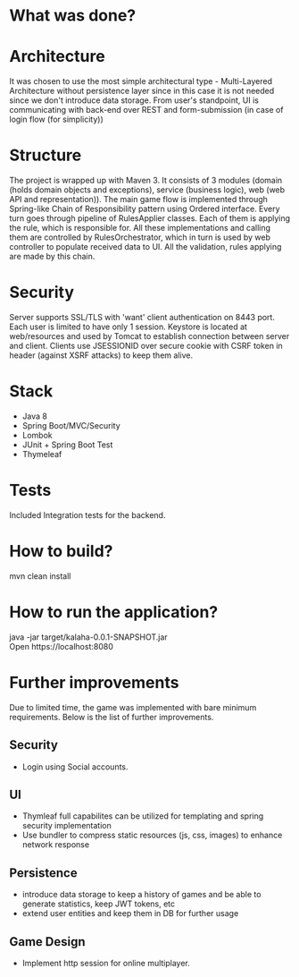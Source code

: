 # What was done?
# Architecture
It was chosen to use the most simple architectural type - Multi-Layered Architecture without persistence layer since in this case it is not needed since we don't introduce data storage.
From user's standpoint, UI is communicating with back-end over REST and form-submission (in case of login flow (for simplicity))

# Structure
The project is wrapped up with Maven 3. It consists of 3 modules (domain (holds domain objects and exceptions), service (business logic), web (web API and representation)).
The main game flow is implemented through Spring-like Chain of Responsibility pattern using Ordered interface. Every turn goes through pipeline of RulesApplier classes. 
Each of them is applying the rule, which is responsible for.
All these implementations and calling them are controlled by RulesOrchestrator, which in turn is used by web controller to populate received data to UI.
All the validation, rules applying are made by this chain. 

# Security
Server supports SSL/TLS with 'want' client authentication on 8443 port. Each user is limited to have only 1 session.
Keystore is located at web/resources and used by Tomcat to establish connection between server and client.
Clients use JSESSIONID over secure cookie with CSRF token in header (against XSRF attacks) to keep them alive.

# Stack
* Java 8
* Spring Boot/MVC/Security
* Lombok
* JUnit + Spring Boot Test
* Thymeleaf

# Tests 
Included Integration tests for the backend.

# How to build?
mvn clean install

# How to run the application?

java -jar target/kalaha-0.0.1-SNAPSHOT.jar  
Open https://localhost:8080

# Further improvements
Due to limited time, the game was implemented with bare minimum requirements.
Below is the list of further improvements.

## Security
* Login using Social accounts.

## UI
* Thymleaf full capabilites can be utilized for templating and spring security implementation
* Use bundler to compress static resources (js, css, images) to enhance network response 

## Persistence
* introduce data storage to keep a history of games and be able to generate statistics, keep JWT tokens, etc
* extend user entities and keep them in DB for further usage

## Game Design
* Implement http session for online multiplayer.
